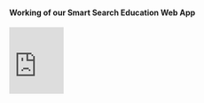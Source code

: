 #### Working of our Smart Search Education Web App

<html>
<iframe src="https://onedrive.live.com/embed?cid=3869D36C799CB7C6&resid=3869D36C799CB7C6%212576&authkey=AJ2iAtgixTwURbE" width="98" height="120" frameborder="0" scrolling="no"></iframe>
</html>